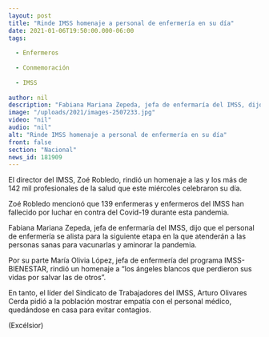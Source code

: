 ```yaml
---
layout: post
title: "Rinde IMSS homenaje a personal de enfermería en su día"
date: 2021-01-06T19:50:00.000-06:00
tags:
  
  - Enfermeros
  
  - Conmemoración
  
  - IMSS
  
author: nil
description: "Fabiana Mariana Zepeda, jefa de enfermaría del IMSS, dijo que el personal de enfermería se alista para la siguiente etapa en la que atenderán a las personas sanas para vacunarlas y aminorar la pandemia"
image: "/uploads/2021/images-2507233.jpg"
video: "nil"
audio: "nil"
alt: "Rinde IMSS homenaje a personal de enfermería en su día"
front: false
section: "Nacional"
news_id: 181909
---
```


El director del IMSS, Zoé Robledo, rindió un homenaje a las y los más de 142 mil profesionales de la salud que este miércoles celebraron su día.

Zoé Robledo mencionó que 139 enfermeras y enfermeros del IMSS han fallecido por luchar en contra del Covid-19 durante esta pandemia.

Fabiana Mariana Zepeda, jefa de enfermaría del IMSS, dijo que el personal de enfermería se alista para la siguiente etapa en la que atenderán a las personas sanas para vacunarlas y aminorar la pandemia.

Por su parte María Olivia López, jefa de enfermería del programa IMSS-BIENESTAR, rindió un homenaje a “los ángeles blancos que perdieron sus vidas por salvar las de otros”.

En tanto, el líder del Sindicato de Trabajadores del IMSS, Arturo Olivares Cerda pidió a la población mostrar empatía con el personal médico, quedándose en casa para evitar contagios.

(Excélsior)
